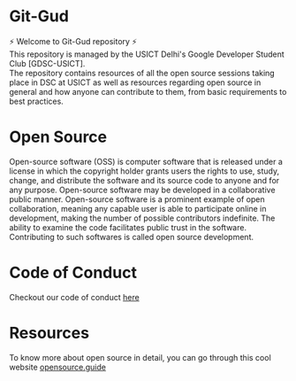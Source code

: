 # Git-Gud
⚡ Welcome to Git-Gud repository ⚡ <br>
This repository is managed by the USICT Delhi's Google Developer Student Club [GDSC-USICT]. <br>
The repository contains resources of all the open source sessions taking place in DSC at USICT as well as resources regarding open source in general and how anyone can contribute to them, from basic requirements to best practices.

# Open Source
Open-source software (OSS) is computer software that is released under a license in which the copyright holder grants users the rights to use, study, change, and distribute the software and its source code to anyone and for any purpose. Open-source software may be developed in a collaborative public manner. Open-source software is a prominent example of open collaboration, meaning any capable user is able to participate online in development, making the number of possible contributors indefinite. The ability to examine the code facilitates public trust in the software. Contributing to such softwares is called open source development.

# Code of Conduct
Checkout our code of conduct [here](https://github.com/GDSC-USICT/Git-Gud/blob/master/CODE_OF_CONDUCT.md)

# Resources
To know more about open source in detail, you can go through this cool website [opensource.guide](https://opensource.guide/)


